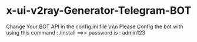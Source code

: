 # x-ui-v2ray-Generator-Telegram-BOT
Change Your BOT API in the config.ini file \n\n
Please Config the bot with using this command : /install ==>> password is : admin123
